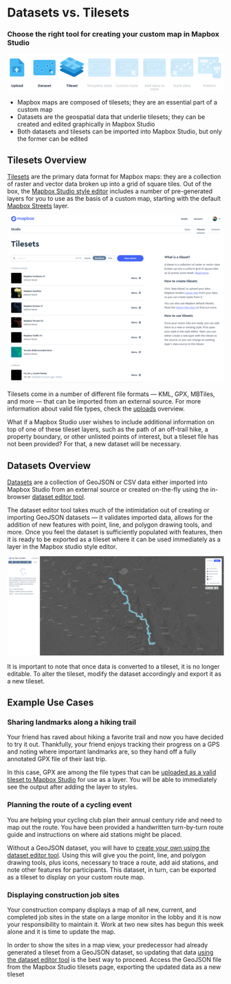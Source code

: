 # Datasets vs. Tilesets
### Choose the right tool for creating your custom map in Mapbox Studio

![Image of Mapbox Studio topics covered in this section, uploads, tilesets, datasets](https://raw.githubusercontent.com/mayormcmatt/mb-doc-test/master/mb-topics.png)

- Mapbox maps are composed of tilesets; they are an essential part of a custom map
- Datasets are the geospatial data that underlie tilesets; they can be created and edited graphically in Mapbox Studio
- Both datasets and tilesets can be imported into Mapbox Studio, but only the former can be edited

## Tilesets Overview
[Tilesets](https://www.mapbox.com/studio-manual/reference/tilesets/) are the primary data format for Mapbox maps: they
are a collection of raster and vector data broken up into a grid of square tiles. Out of the box, the [Mapbox Studio style
editor](https://www.mapbox.com/studio-manual/reference/styles/) includes a number of pre-generated layers for you to use
as the basis of a custom map, starting with the default [Mapbox Streets](https://www.mapbox.com/vector-tiles/mapbox-streets-v7/) layer.

![Image of Mapbox Studio tilesets page](https://raw.githubusercontent.com/mayormcmatt/mb-doc-test/master/mb-tilesets.png)

Tilesets come in a number of different file formats &mdash; KML, GPX, MBTiles, and more &mdash; that can be imported
from an external source. For more information about valid file types, check the
[uploads](https://www.mapbox.com/help/uploads/) overview.

What if a Mapbox Studio user wishes to include additional information on top of one of these tileset layers, such as the
path of an off-trail hike, a property boundary, or other unlisted points of interest, but a tileset file has not been provided? For that, a new dataset will be necessary.

## Datasets Overview
[Datasets](https://www.mapbox.com/studio-manual/reference/datasets/) are a collection of GeoJSON or CSV data either imported into
Mapbox Studio from an external source or created on-the-fly using the in-browser [dataset editor tool](https://www.mapbox.com/studio-manual/reference/datasets/#dataset-editor).

The dataset editor tool takes much of the intimidation out of creating or
importing GeoJSON datasets &mdash; it validates imported data, allows for the addition of new features with point, line, and
polygon drawing tools, and more. Once you feel the dataset is sufficiently populated with features, then it is ready to
be exported as a tileset where it can be used immediately as a layer in the Mapbox studio style editor.

![Image of Mapbox Studio dataset editor](https://raw.githubusercontent.com/mayormcmatt/mb-doc-test/master/mb-dataset-editor.png)

It is important to note that once data is converted to a tileset, it is no longer editable. To alter the tileset, modify
the dataset accordingly and export it as a new tileset.

## Example Use Cases

### Sharing landmarks along a hiking trail
Your friend has raved about hiking a favorite trail and now you have decided to try it out. Thankfully, your friend enjoys
tracking their progress on a GPS and noting where important landmarks are, so they hand off a fully annotated GPX file
of their last trip.

In this case, GPX are among the file types that can be [uploaded as a valid tileset to Mapbox
Studio](https://www.mapbox.com/help/uploads/#tilesets) for use as a layer. You will be able to immediately see the
output after adding the layer to styles.

### Planning the route of a cycling event
You are helping your cycling club plan their annual century ride and need to map out the route. You have been provided a
handwritten turn-by-turn route guide and instructions on where aid stations might be placed.

Without a GeoJSON dataset, you will have to [create your own using the dataset editor tool](https://www.mapbox.com/studio-manual/reference/datasets/#dataset-editor). Using this will give you
the point, line, and polygon drawing tools, plus icons, necessary to trace a route, add aid stations, and note other
features for participants. This dataset, in turn, can be exported as a tileset to display on your custom route map.

### Displaying construction job sites
Your construction company displays a map of all new, current, and completed job sites in the state on a large monitor in
the lobby and it is now your responsibility to maintain it. Work at two new sites has begun this week alone and it is
time to update the map.

In order to show the sites in a map view, your predecessor had already generated a tileset from a GeoJSON dataset, so
updating that data [using the dataset editor
tool](https://www.mapbox.com/studio-manual/reference/datasets/#dataset-editor) is the best way to proceed. Access the
GeoJSON file from the Mapbox Studio tilesets page,  exporting the updated data as a new
tileset